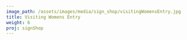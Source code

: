 ```yaml
---
image_path: /assets/images/media/sign_shop/visitingWomensEntry.jpg
title: Visiting Womens Entry
weight: 6
proj: signShop
---
```


